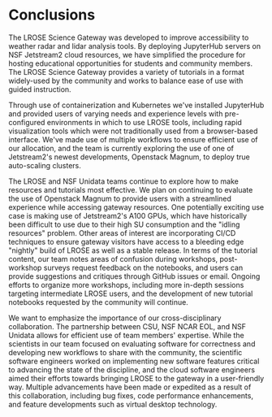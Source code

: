 # Conclusions

The LROSE Science Gateway was developed to improve accessibility to weather radar and lidar analysis tools. By deploying JupyterHub servers on NSF Jetstream2 cloud resources, we have simplified the procedure for hosting educational opportunities for students and community members. The LROSE Science Gateway provides a variety of tutorials in a format widely-used by the community and works to balance ease of use with guided instruction.

Through use of containerization and Kubernetes we've installed JupyterHub and provided users of varying needs and experience levels with pre-configured environments in which to use LROSE tools, including rapid visualization tools which were not traditionally used from a browser-based interface. We've made use of multiple workflows to ensure efficient use of our allocation, and the team is currently exploring the use of one of Jetstream2's newest developments, Openstack Magnum, to deploy true auto-scaling clusters.

The LROSE and NSF Unidata teams continue to explore how to make resources and tutorials most effective. We plan on continuing to evaluate the use of Openstack Magnum to provide users with a streamlined experience while accessing gateway resources. One potentially exciting use case is making use of Jetstream2's A100 GPUs, which have historically been difficult to use due to their high SU consumption and the "idling resources" problem. Other areas of interest are incorporating CI/CD techniques to ensure gateway visitors have access to a bleeding edge "nightly" build of LROSE as well as a stable release. In terms of the tutorial content, our team notes areas of confusion during workshops, post-workshop surveys request feedback on the notebooks, and users can provide suggestions and critiques through GitHub issues or email. Ongoing efforts to organize more workshops, including more in-depth sessions targeting intermediate LROSE users, and the development of new tutorial notebooks requested by the community will continue.

We want to emphasize the importance of our cross-disciplinary collaboration. The partnership between CSU, NSF NCAR EOL, and NSF Unidata allows for efficient use of team members' expertise. While the scientists in our team focused on evaluating software for correctness and developing new workflows to share with the community, the scientific software engineers worked on implementing new software features critical to advancing the state of the discipline, and the cloud software engineers aimed their efforts towards bringing LROSE to the gateway in a user-friendly way. Multiple advancements have been made or expedited as a result of this collaboration, including bug fixes, code performance enhancements, and feature developments such as virtual desktop technology.
